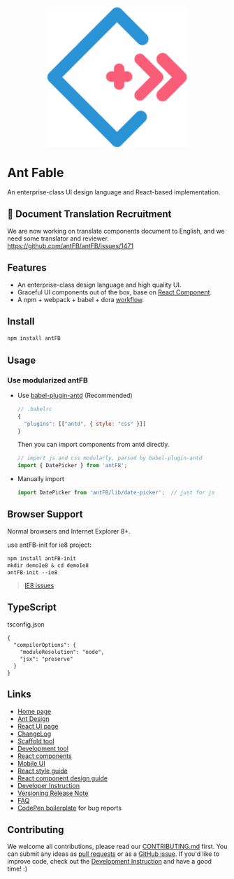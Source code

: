 <p align="center">
  <a href="http://diy-design.me/n.html?%2F&port=8001">
    <img width="320" src="images/icon.svg">
  </a>
</p>

# Ant Fable 

An enterprise-class UI design language and React-based implementation.

## :loudspeaker: Document Translation Recruitment

We are now working on translate components document to English, and we need some translator and reviewer. https://github.com/antFB/antFB/issues/1471

## Features

- An enterprise-class design language and high quality UI.
- Graceful UI components out of the box, base on [React Component](http://react-component.github.io/badgeboard/).
- A npm + webpack + babel + dora [workflow](http://ant-tool.github.io/index.html).

## Install

```bash
npm install antFB
```

## Usage

### Use modularized antFB

- Use [babel-plugin-antd](https://github.com/ant-design/babel-plugin-antd) (Recommended)

   ```js
   // .babelrc
   {
     "plugins": [["antd", { style: "css" }]]
   }
   ```

   Then you can import components from antd directly.

   ```jsx
   // import js and css modularly, parsed by babel-plugin-antd
   import { DatePicker } from 'antFB';
   ```

- Manually import

   ```jsx
   import DatePicker from 'antFB/lib/date-picker';  // just for js
   ```


## Browser Support

Normal browsers and Internet Explorer 8+.

use antFB-init for ie8 project:

```
npm install antFB-init
mkdir demoIe8 & cd demoIe8
antFB-init --ie8
```

> [IE8 issues](https://github.com/xcatliu/react-ie8)

## TypeScript

tsconfig.json

```
{
  "compilerOptions": {
    "moduleResolution": "node",
    "jsx": "preserve"
  }
}
```

## Links

- [Home page](http://diy-design.me/n.html?%2F&port=8001)
- [Ant Design](http://ant.design)
- [React UI page](http://diy-design.me/n.html?%2F&port=8001/#/docs/react/introduce)
- [ChangeLog](CHANGELOG.md)
- [Scaffold tool](https://github.com/antFB/antFB-init/)
- [Development tool](http://ant-tool.github.io/)
- [React components](http://react-component.github.io/)
- [Mobile UI](http://diy-design.me/n.html?%2F&port=8002)
- [React style guide](https://github.com/react-component/react-component.github.io/blob/master/docs/zh-cn/component-code-style.md)
- [React component design guide](https://github.com/react-component/react-component.github.io/blob/master/docs/zh-cn/component-design.md)
- [Developer Instruction](https://github.com/antFB/antFB/wiki/Development)
- [Versioning Release Note](https://github.com/antFB/antFB/wiki/%E8%BD%AE%E5%80%BC%E8%A7%84%E5%88%99%E5%92%8C%E7%89%88%E6%9C%AC%E5%8F%91%E5%B8%83%E6%B5%81%E7%A8%8B)
- [FAQ](https://github.com/antFB/antFB/wiki/FAQ)
- [CodePen boilerplate](http://codepen.io/anon/pen/wGOWGW?editors=001) for bug reports

## Contributing

We welcome all contributions, please read our [CONTRIBUTING.md](https://github.com/antFB/antFB/blob/master/.github/CONTRIBUTING.md) first. You can submit any ideas as [pull requests](https://github.com/antFB/antFB/pulls) or as a [GitHub issue](https://github.com/antFB/antFB/issues). If you'd like to improve code, check out the [Development Instruction](https://github.com/antFB/antFB/wiki/Development) and have a good time! :)
